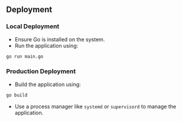 ## Deployment

### Local Deployment

- Ensure Go is installed on the system.
- Run the application using:

```bash
go run main.go
```

### Production Deployment

- Build the application using:

```bash
go build
```

- Use a process manager like `systemd` or `supervisord` to manage the application.
